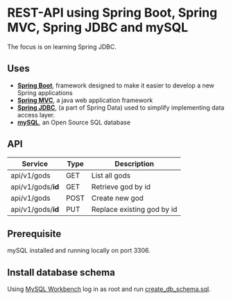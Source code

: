 # REST-API using Spring Boot, Spring MVC, Spring JDBC and mySQL

The focus is on learning Spring JDBC.

## Uses
- **[Spring Boot](https://expressjs.com/)**, framework designed to make it easier to develop a new Spring applications
- **[Spring MVC](https://docs.spring.io/spring/docs/current/spring-framework-reference/web.html)**, a java web application framework
- **[Spring JDBC](https://spring.io/projects/spring-data-jdbc)**, (a part of Spring Data) used to simplify implementing data access layer.
- **[mySQL](https://www.mysql.com/)**, an Open Source SQL database

## API

|Service                             |Type  |Description                   |
|------------------------------------|------|-------------------------------
|api/v1/gods                         |GET   |List all gods                 |
|api/v1/gods/**id**                  |GET   |Retrieve god by id            |
|api/v1/gods                         |POST  |Create new god                |
|api/v1/gods/**id**                  |PUT   |Replace existing god by id    |

## Prerequisite
mySQL installed and running locally on port 3306.

## Install database schema
Using [MySQL Workbench](https://www.mysql.com/products/workbench/) log in as root and run [create_db_schema.sql](./create_db_schema.sql).